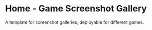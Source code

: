 # Home - Game Screenshot Gallery
A template for screenshot galleries, deployable for different games.